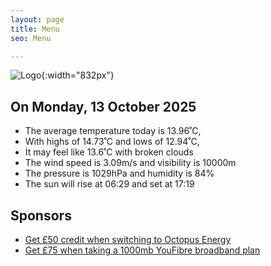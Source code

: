 ```yaml
---
layout: page
title: Menu
seo: Menu

---
```


![Logo](/images/logo.jpg){:width="832px"}

<!-- weather_marker starts -->
## On Monday, 13 October 2025

- The average temperature today is 13.96˚C,
- With highs of 14.73˚C and lows of 12.94˚C,
- It may feel like 13.6˚C with broken clouds
- The wind speed is 3.09m/s and visibility is 10000m
- The pressure is 1029hPa and humidity is 84%
- The sun will rise at 06:29 and set at 17:19

<!-- weather_marker ends -->

## Sponsors

- [Get £50 credit when switching to Octopus Energy](https://bit.ly/3oD1nnS)
- [Get £75 when taking a 1000mb YouFibre broadband plan](https://aklam.io/91zWhU?)
